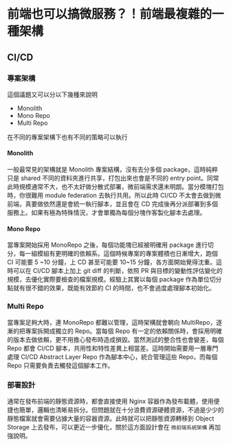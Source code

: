# 前端也可以搞微服務？！前端最複雜的一種架構

## CI/CD

### 專案架構

這個議題又可以分以下幾種來說明

- Monolith
- Mono Repo
- Multi Repo

在不同的專案架構下也有不同的策略可以執行

#### Monolith

一般最常見的架構就是 Monolith 專案結構，沒有去分多個 package，這時純粹只是 shared 不同的資料夾進行共享，打包出來也會是不同的 entry point。同常此時規模通常不大，也不太好做分散式部署，微前端需求還未明朗。當分模塊打包時，你很難用 module federation 去執行共用。所以此時 CI/CD 不太會去做到微前端，真要做依然還是會統一執行腳本，並且會在 CD 完成後再分派部署到多個服務上。如果有極為特殊情況，才會單獨為每個分塊作客製化腳本去處理。

#### Mono Repo

當專案開始採用 MonoRepo 之後，每個功能塊已經被明確用 package 進行切分，每一組模組有更明確的依賴系。這個時候專案的專案體積也日漸增大，跑個 CI 可能要 5 ~10 分鐘，上 CD 甚至可能要 10~15 分鐘，各方面開始覺得沈重。這時可以在 CI/CD 腳本上加上 git diff 的判斷，依照 PR 與目標的變動性評估變化的規模，去優化實際要檢查的檔案規模。經驗上其實以每個 package 作為單位切分點就有很不錯的效果，既能有效節約 CI 的時間，也不會過度處理腳本初始化。

### Multi Repo

當專案足夠大時，連 MonoRepo 都難以管理，這時架構就會朝向 MultiRepo，逐漸的把專案拆開成獨立的 Repo。當每個 Repo 有一定的依賴關係時，會採用明確的版本去做依賴，更不用擔心發布時造成損毀。當然測試的整合性也會變差，每個 Repo 都會 CI/CD 腳本，共用性和特性差異上相當差。這時開始需要用一層專門處理 CI/CD Abstract Layer Repo 作為腳本中心，統合管理這些 Repo，而每個 Repo 只需要負責去觸發這個腳本工作。

### 部署設計

通常在發布前端的靜態資源時，都會直接使用 Nginx 容器作為發布載體，使用便捷也簡單，邏輯也清晰易拆分。但問題就在十分浪費資源硬體資源，不過是少少的靜態檔案就會需要佔據大量的容器資源。此時就可以把靜態資源轉移到 Object Storage 上去發布，可以更近一步優化，關於這方面設計會在 `微前端系統架構` 再加強說明。
